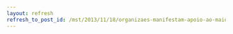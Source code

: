 ```yaml
---
layout: refresh
refresh_to_post_id: /mst/2013/11/18/organizaes-manifestam-apoio-ao-maior-acampamento-do-brasil
---
```

